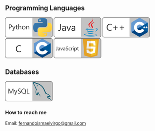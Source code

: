 ## Programming Languages

![Python](https://github.com/fismael21/fismael21/blob/main/img/Python-64.png)
![Java](https://github.com/fismael21/fismael21/blob/main/img/Java-64.png)
![C++](https://github.com/fismael21/fismael21/blob/main/img/Cpp-64.png)
![C](https://github.com/fismael21/fismael21/blob/main/img/C-64.png)
![JavaScript](https://github.com/fismael21/fismael21/blob/main/img/JS-64.png)

## Databases

![MySQL](https://github.com/fismael21/fismael21/blob/main/img/MySQL-64.png)

### How to reach me
Email: fernandoismaelvirgo@gmail.com





<!--
**fismael21/fismael21** is a ✨ _special_ ✨ repository because its `README.md` (this file) appears on your GitHub profile.

Here are some ideas to get you started:

- 🔭 I’m currently working on ...
- 🌱 I’m currently learning ...
- 👯 I’m looking to collaborate on ...
- 🤔 I’m looking for help with ...
- 💬 Ask me about ...
- 📫 How to reach me: ...
- 😄 Pronouns: ...
- ⚡ Fun fact: ...
-->
